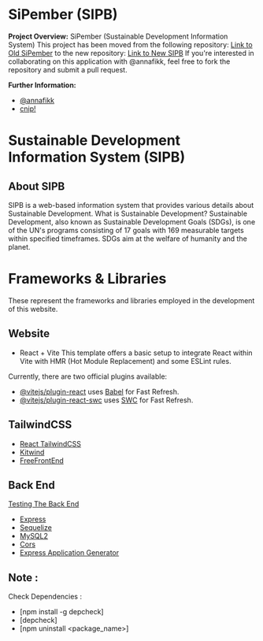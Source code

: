 # SiPember (SIPB)

**Project Overview:** SiPember (Sustainable Development Information System)
This project has been moved from the following repository: [Link to Old SiPember](https://github.com/annafikk/sipember.github.io.git) to the new repository: [Link to New SIPB](https://github.com/CNP-by-annafikk/SiPember)
If you're interested in collaborating on this application with @annafikk, feel free to fork the repository and submit a pull request.

**Further Information:**

- [@annafikk](https://github.com/annafikk/)
- [cnip!](https://discord.com/609548097269399555/)

# Sustainable Development Information System (SIPB)

## About SIPB

SIPB is a web-based information system that provides various details about Sustainable Development. What is Sustainable Development? Sustainable Development, also known as Sustainable Development Goals (SDGs), is one of the UN's programs consisting of 17 goals with 169 measurable targets within specified timeframes. SDGs aim at the welfare of humanity and the planet.

# Frameworks & Libraries

These represent the frameworks and libraries employed in the development of this website.

## Website

- React + Vite
  This template offers a basic setup to integrate React within Vite with HMR (Hot Module Replacement) and some ESLint rules.

Currently, there are two official plugins available:

- [@vitejs/plugin-react](https://github.com/vitejs/vite-plugin-react/blob/main/packages/plugin-react/README.md) uses [Babel](https://babeljs.io/) for Fast Refresh.
- [@vitejs/plugin-react-swc](https://github.com/vitejs/vite-plugin-react-swc) uses [SWC](https://swc.rs/) for Fast Refresh.

## TailwindCSS

- [React TailwindCSS](https://tailwindcss.com/docs/guides/vite)
- [Kitwind](https://kitwind.io/products/kometa/components/headers)
- [FreeFrontEnd](https://freefrontend.com/tailwind-hero-sections/)

## Back End

[Testing The Back End](https://www.freecodecamp.org/news/create-a-react-frontend-a-node-express-backend-and-connect-them-together-c5798926047c/)

- [Express](https://expressjs.com/)
- [Sequelize](https://sequelize.org/)
- [MySQL2](https://www.npmjs.com/package/mysql2)
- [Cors](https://www.npmjs.com/package/cors)
- [Express Application Generator](https://expressjs.com/en/starter/generator.html)

## Note :
Check Dependencies :
- [npm install -g depcheck]
- [depcheck]
- [npm uninstall <package_name>]